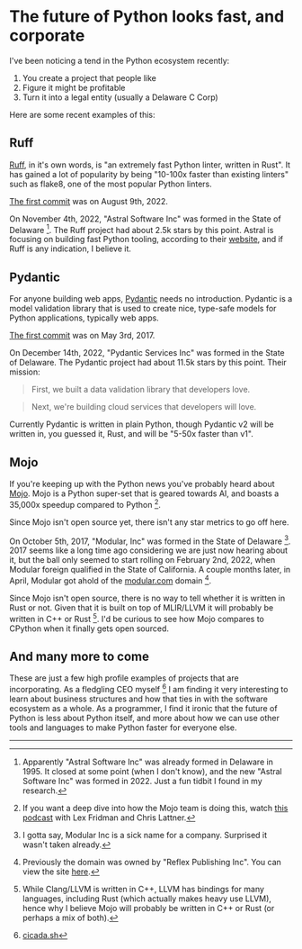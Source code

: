 # The future of Python looks fast, and corporate

I've been noticing a tend in the Python ecosystem recently:

1. You create a project that people like
2. Figure it might be profitable
3. Turn it into a legal entity (usually a Delaware C Corp)

Here are some recent examples of this:

## Ruff

[Ruff](https://github.com/astral-sh/ruff), in it's own words, is "an extremely fast Python linter, written in Rust".
It has gained a lot of popularity by being "10-100x faster than existing linters" such as flake8, one of the
most popular Python linters.

[The first commit](https://github.com/astral-sh/ruff/commit/0d8e4bd6e9580a2484fa68c45cb3569e0815ac3f) was on August 9th, 2022.

On November 4th, 2022, "Astral Software Inc" was formed in the State of Delaware [^1].
The Ruff project had about 2.5k stars by this point. Astral is focusing on building
fast Python tooling, according to their [website](https://astral.sh/), and if Ruff
is any indication, I believe it.

## Pydantic

For anyone building web apps, [Pydantic](https://github.com/pydantic/pydantic) needs no introduction.
Pydantic is a model validation library that is used to create nice, type-safe models for Python
applications, typically web apps.

[The first commit](https://github.com/pydantic/pydantic/commit/a8e844dad56388522ddbaa68a3285570d5cef7b3) was on May 3rd, 2017.

On December 14th, 2022, "Pydantic Services Inc" was formed in the State of Delaware.
The Pydantic project had about 11.5k stars by this point. Their mission:

> First, we built a data validation library that developers love.

> Next, we're building cloud services that developers will love.

Currently Pydantic is written in plain Python, though Pydantic v2 will be written in,
you guessed it, Rust, and will be "5-50x faster than v1".

## Mojo

If you're keeping up with the Python news you've probably heard about [Mojo](https://www.modular.com/mojo).
Mojo is a Python super-set that is geared towards AI, and boasts a 35,000x speedup compared to Python [^2].

Since Mojo isn't open source yet, there isn't any star metrics to go off here.

On October 5th, 2017, "Modular, Inc" was formed in the State of Delaware [^3].
2017 seems like a long time ago considering we are just now hearing about it, but the
ball only seemed to start rolling on February 2nd, 2022, when Modular foreign qualified
in the State of California. A couple months later, in April, Modular got ahold of the
[modular.com](https://modular.com) domain [^4].

Since Mojo isn't open source, there is no way to tell whether it is written in Rust or not.
Given that it is built on top of MLIR/LLVM it will probably be written in C++ or Rust [^5].
I'd be curious to see how Mojo compares to CPython when it finally gets open sourced.


## And many more to come

These are just a few high profile examples of projects that are incorporating. As a fledgling CEO myself [^6]
I am finding it very interesting to learn about business structures and how that ties in with
the software ecosystem as a whole. As a programmer, I find it ironic that the future of Python
is less about Python itself, and more about how we can use other tools and languages to make Python
faster for everyone else.

---

[^1]: Apparently "Astral Software Inc" was already formed in Delaware in 1995. It closed at some point
(when I don't know), and the new "Astral Software Inc" was formed in 2022. Just a fun tidbit I found in my research.

[^2]: If you want a deep dive into how the Mojo team is doing this, watch [this podcast](https://youtu.be/pdJQ8iVTwj8)
with Lex Fridman and Chris Lattner.

[^3]: I gotta say, Modular Inc is a sick name for a company. Surprised it wasn't taken already.

[^4]: Previously the domain was owned by "Reflex Publishing Inc". You can view the site [here](https://web.archive.org/web/20220401015755/https://www.modular.com/).

[^5]: While Clang/LLVM is written in C++, LLVM has bindings for many languages, including Rust (which actually makes heavy use LLVM),
hence why I believe Mojo will probably be written in C++ or Rust (or perhaps a mix of both).

[^6]: [cicada.sh](https://cicada.sh)
